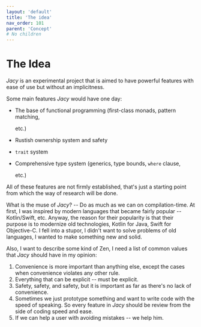 ```yaml
---
layout: 'default'
title: 'The idea'
nav_order: 101
parent: 'Concept'
# No children
---
```


# The Idea

_Jacy_ is an experimental project that is aimed to have powerful features with ease of use but without an implicitness.

Some main features _Jacy_ would have one day:

* The base of functional programming (first-class monads, pattern matching,

  etc.)

* Rustish ownership system and safety
* `trait` system
* Comprehensive type system (generics, type bounds, `where` clause,

  etc.)

All of these features are not firmly established, that's just a starting point from which the way of research will be
done.

What is the muse of _Jacy_? -- Do as much as we can on compilation-time. At first, I was inspired by modern languages
that became fairly popular -- Kotlin/Swift, etc. Anyway, the reason for their popularity is that their purpose is to
modernize old technologies, Kotlin for Java, Swift for Objective-C. I fell into a stupor, I didn't want to solve
problems of old languages, I wanted to make something new and solid.

Also, I want to describe some kind of Zen, I need a list of common values that _Jacy_ should have in my opinion:

1. Convenience is more important than anything else, except the cases when convenience violates any other rule.
2. Everything that can be explicit -- must be explicit. 
3. Safety, safety, and safety, but it is important as far as there's no lack of convenience. 
4. Sometimes we just prototype something and want to write code with the speed of speaking. So every feature in _Jacy_
   should be review from the side of coding speed and ease. 
5. If we can help a user with avoiding mistakes -- we help him.
